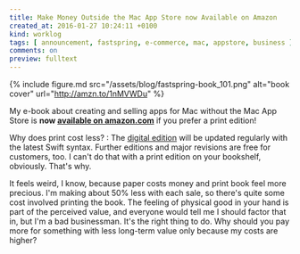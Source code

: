 ```yaml
---
title: Make Money Outside the Mac App Store now Available on Amazon
created_at: 2016-01-27 10:24:11 +0100
kind: worklog
tags: [ announcement, fastspring, e-commerce, mac, appstore, business ]
comments: on
preview: fulltext
---
```


{% include figure.md src="/assets/blog/fastspring-book_101.png" alt="book cover" url="http://amzn.to/1nMVWDu" %}

My e-book about creating and selling apps for Mac without the Mac App Store is **now [available on amazon.com](http://amzn.to/1nMVWDu)** if you prefer a print edition!

Why does print cost less?
: The [digital edition](http://sites.fastspring.com/christiantietze/instant/fastspringbook) will be updated regularly with the latest Swift syntax. Further editions and major revisions are free for customers, too. I can't do that with a print edition on your bookshelf, obviously. That's why.

It feels weird, I know, because paper costs money and print book feel more precious. I'm making about 50% less with each sale, so there's quite some cost involved printing the book. The feeling of physical good in your hand is part of the perceived value, and everyone would tell me I should factor that in, but I'm a bad businessman. It's the right thing to do. Why should you pay more for something with less long-term value only because my costs are higher?
